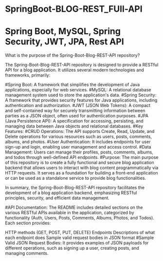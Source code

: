 # SpringBoot-BLOG-REST_FUll-API
# Spring Boot, MySQL, Spring Security, JWT, JPA, Rest API

What is the purpose of the Spring-Boot-Blog-REST-API repository? 

The Spring-Boot-Blog-REST-API repository is designed to provide a RESTful API for a blog application. It utilizes several modern technologies and frameworks, primarily:

#Spring Boot: A framework that simplifies the development of Java applications, especially for web services.
#MySQL: A relational database management system used to store the application's data.
#Spring Security: A framework that provides security features for Java applications, including authentication and authorization.
#JWT (JSON Web Tokens): A compact and self-contained way for securely transmitting information between parties as a JSON object, often used for authentication purposes.
#JPA (Java Persistence API): A specification for accessing, persisting, and managing data between Java objects and relational databases.
#Key Features:
#CRUD Operations: The API supports Create, Read, Update, and Delete operations for various resources such as users, posts, comments, albums, and photos.
#User Authentication: It includes endpoints for user sign-up and login, enabling user management and access control.
#Data Management: Users can manage their profiles, posts, comments, albums, and todos through well-defined API endpoints.
#Purpose:
The main purpose of this repository is to create a fully functional and secure blog application backend that allows users to interact with blog content programmatically via HTTP requests. It serves as a foundation for building a front-end application or can be used as a standalone service to provide blog functionalities.

In summary, the Spring-Boot-Blog-REST-API repository facilitates the development of a blog application backend, emphasizing RESTful principles, security, and efficient data management.

#API Documentation: The README includes detailed sections on the various RESTful APIs available in the application, categorized by functionality (Auth, Users, Posts, Comments, Albums, Photos, and Todos). Each section provides:

HTTP methods (GET, POST, PUT, DELETE)
Endpoints
Descriptions of what each endpoint does
Sample valid request bodies in JSON format
#Sample Valid JSON Request Bodies: It provides examples of JSON payloads for different operations, such as signing up a user, creating posts, and managing comments.


